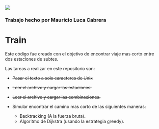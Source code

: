 ![](http://www.fi.uba.ar/sites/default/files/Logo%20FIUBA.jpg)
### Trabajo hecho por Mauricio Luca Cabrera


# Train

Este código fue creado con el objetivo de encontrar viaje mas corto entre dos estaciones de subtes.

Las tareas a realizar en este repositorio son:

  - ~~Pasar el texto a solo caracteres de Unix~~
  
  - ~~Leer el archivo y cargar las estaciones.~~
  
  - ~~Leer el archivo y cargar las combinaciones.~~
  
  - Simular encontrar el camino mas corto de las siguientes maneras:
    - Backtracking (A la fuerza bruta).
    - Algoritmo de Dijkstra (usando la estrategia greedy).
